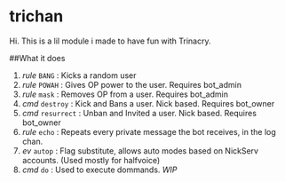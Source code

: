 # trichan

Hi. This is a lil module i made to have fun with Trinacry. 

##What it does
1. *rule* `BANG` : Kicks a random user
2. *rule* `POWAH` : Gives OP power to the user. Requires bot_admin
3. *rule* `mask` : Removes OP from a user. Requires bot_admin
4. *cmd* `destroy` : Kick and Bans a user. Nick based. Requires bot_owner
5. *cmd* `resurrect` : Unban and Invited a user. Nick based. Requires bot_owner
6. *rule* `echo` : Repeats every private message the bot receives, in the log chan.
7. *ev* `autop` : Flag substitute, allows auto modes based on NickServ accounts. (Used mostly for halfvoice)
8. *cmd* `do` : Used to execute dommands. *WIP*
